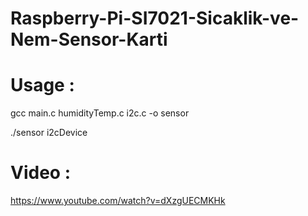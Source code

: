 # Raspberry-Pi-SI7021-Sicaklik-ve-Nem-Sensor-Karti

# Usage : 

gcc main.c humidityTemp.c i2c.c -o sensor

./sensor i2cDevice


# Video : 

https://www.youtube.com/watch?v=dXzgUECMKHk
